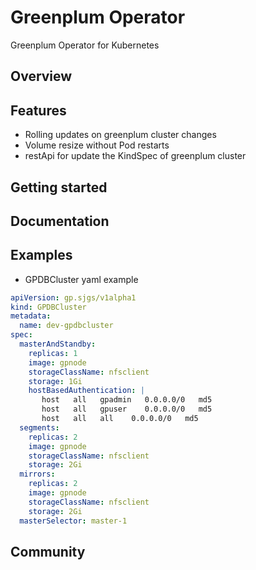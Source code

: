 # Greenplum Operator

Greenplum Operator for Kubernetes

## Overview


## Features
- Rolling updates on greenplum  cluster changes
- Volume resize without Pod restarts
- restApi for update the KindSpec of greenplum  cluster


## Getting started


## Documentation


## Examples

- GPDBCluster yaml example

```yaml
apiVersion: gp.sjgs/v1alpha1
kind: GPDBCluster
metadata:
  name: dev-gpdbcluster
spec:
  masterAndStandby:
    replicas: 1
    image: gpnode
    storageClassName: nfsclient
    storage: 1Gi
    hostBasedAuthentication: |
       host   all   gpadmin   0.0.0.0/0   md5
       host   all   gpuser    0.0.0.0/0   md5
       host   all   all    0.0.0.0/0   md5
  segments:
    replicas: 2
    image: gpnode
    storageClassName: nfsclient
    storage: 2Gi
  mirrors:
    replicas: 2
    image: gpnode
    storageClassName: nfsclient
    storage: 2Gi
  masterSelector: master-1
```

## Community

```

```
